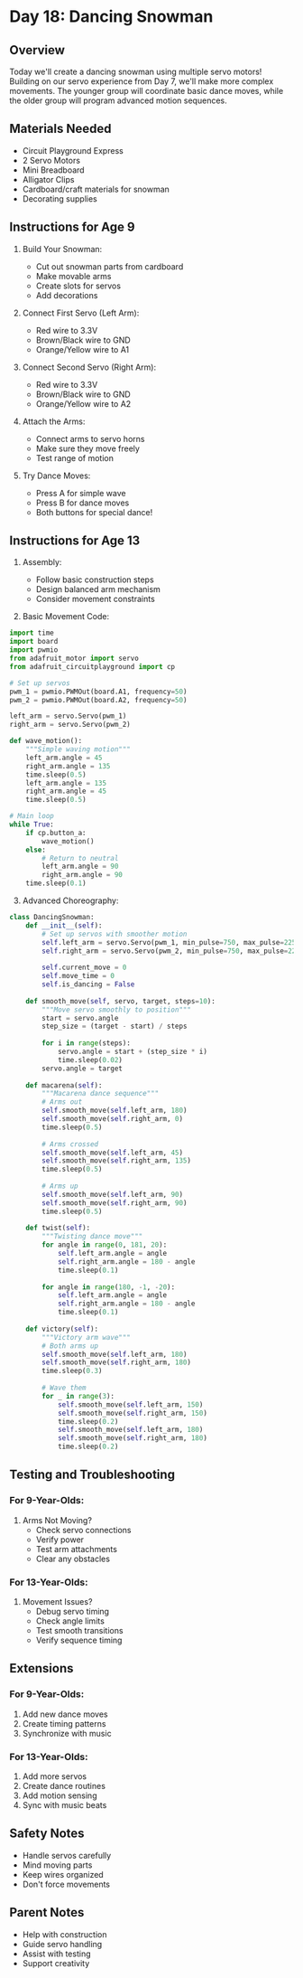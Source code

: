 # Day 18: Dancing Snowman

## Overview
Today we'll create a dancing snowman using multiple servo motors! Building on our servo experience from Day 7, we'll make more complex movements. The younger group will coordinate basic dance moves, while the older group will program advanced motion sequences.

## Materials Needed
- Circuit Playground Express
- 2 Servo Motors
- Mini Breadboard
- Alligator Clips
- Cardboard/craft materials for snowman
- Decorating supplies

## Instructions for Age 9

1. Build Your Snowman:
   - Cut out snowman parts from cardboard
   - Make movable arms
   - Create slots for servos
   - Add decorations

2. Connect First Servo (Left Arm):
   - Red wire to 3.3V
   - Brown/Black wire to GND
   - Orange/Yellow wire to A1

3. Connect Second Servo (Right Arm):
   - Red wire to 3.3V
   - Brown/Black wire to GND
   - Orange/Yellow wire to A2

4. Attach the Arms:
   - Connect arms to servo horns
   - Make sure they move freely
   - Test range of motion

5. Try Dance Moves:
   - Press A for simple wave
   - Press B for dance moves
   - Both buttons for special dance!

## Instructions for Age 13

1. Assembly:
   - Follow basic construction steps
   - Design balanced arm mechanism
   - Consider movement constraints

2. Basic Movement Code:
```python
import time
import board
import pwmio
from adafruit_motor import servo
from adafruit_circuitplayground import cp

# Set up servos
pwm_1 = pwmio.PWMOut(board.A1, frequency=50)
pwm_2 = pwmio.PWMOut(board.A2, frequency=50)

left_arm = servo.Servo(pwm_1)
right_arm = servo.Servo(pwm_2)

def wave_motion():
    """Simple waving motion"""
    left_arm.angle = 45
    right_arm.angle = 135
    time.sleep(0.5)
    left_arm.angle = 135
    right_arm.angle = 45
    time.sleep(0.5)

# Main loop
while True:
    if cp.button_a:
        wave_motion()
    else:
        # Return to neutral
        left_arm.angle = 90
        right_arm.angle = 90
    time.sleep(0.1)
```

3. Advanced Choreography:
```python
class DancingSnowman:
    def __init__(self):
        # Set up servos with smoother motion
        self.left_arm = servo.Servo(pwm_1, min_pulse=750, max_pulse=2250)
        self.right_arm = servo.Servo(pwm_2, min_pulse=750, max_pulse=2250)
        
        self.current_move = 0
        self.move_time = 0
        self.is_dancing = False
    
    def smooth_move(self, servo, target, steps=10):
        """Move servo smoothly to position"""
        start = servo.angle
        step_size = (target - start) / steps
        
        for i in range(steps):
            servo.angle = start + (step_size * i)
            time.sleep(0.02)
        servo.angle = target
    
    def macarena(self):
        """Macarena dance sequence"""
        # Arms out
        self.smooth_move(self.left_arm, 180)
        self.smooth_move(self.right_arm, 0)
        time.sleep(0.5)
        
        # Arms crossed
        self.smooth_move(self.left_arm, 45)
        self.smooth_move(self.right_arm, 135)
        time.sleep(0.5)
        
        # Arms up
        self.smooth_move(self.left_arm, 90)
        self.smooth_move(self.right_arm, 90)
        time.sleep(0.5)
    
    def twist(self):
        """Twisting dance move"""
        for angle in range(0, 181, 20):
            self.left_arm.angle = angle
            self.right_arm.angle = 180 - angle
            time.sleep(0.1)
        
        for angle in range(180, -1, -20):
            self.left_arm.angle = angle
            self.right_arm.angle = 180 - angle
            time.sleep(0.1)
    
    def victory(self):
        """Victory arm wave"""
        # Both arms up
        self.smooth_move(self.left_arm, 180)
        self.smooth_move(self.right_arm, 180)
        time.sleep(0.3)
        
        # Wave them
        for _ in range(3):
            self.smooth_move(self.left_arm, 150)
            self.smooth_move(self.right_arm, 150)
            time.sleep(0.2)
            self.smooth_move(self.left_arm, 180)
            self.smooth_move(self.right_arm, 180)
            time.sleep(0.2)
```

## Testing and Troubleshooting

### For 9-Year-Olds:
1. Arms Not Moving?
   - Check servo connections
   - Verify power
   - Test arm attachments
   - Clear any obstacles

### For 13-Year-Olds:
1. Movement Issues?
   - Debug servo timing
   - Check angle limits
   - Test smooth transitions
   - Verify sequence timing

## Extensions

### For 9-Year-Olds:
1. Add new dance moves
2. Create timing patterns
3. Synchronize with music

### For 13-Year-Olds:
1. Add more servos
2. Create dance routines
3. Add motion sensing
4. Sync with music beats

## Safety Notes
- Handle servos carefully
- Mind moving parts
- Keep wires organized
- Don't force movements

## Parent Notes
- Help with construction
- Guide servo handling
- Assist with testing
- Support creativity